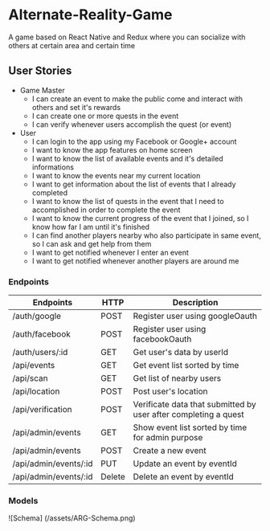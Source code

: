 # Alternate-Reality-Game
A game based on React Native and Redux where you can socialize with others at certain area and certain time

## User Stories
* Game Master
    * I can create an event to make the public come and interact with others and set it's rewards
    * I can create one or more quests in the event
    * I can verify whenever users accomplish the quest (or event)
* User
    * I can login to the app using my Facebook or Google+ account
    * I want to know the app features on home screen
    * I want to know the list of available events and it's detailed informations
    * I want to know the events near my current location
    * I want to get information about the list of events that I already completed
    * I want to know the list of quests in the event that I need to accomplished in order to complete the event
    * I want to know the current progress of the event that I joined, so I know how far I am until it's finished
    * I can find another players nearby who also participate in same event, so I can ask and get help from them
    * I want to get notified whenever I enter an event
    * I want to get notified whenever another players are around me

### Endpoints

| Endpoints            | HTTP   | Description                                                    |
|----------------------|--------|----------------------------------------------------------------|
| /auth/google         | POST   | Register user using googleOauth                                |
| /auth/facebook       | POST   | Register user using facebookOauth                              |
| /auth/users/:id      | GET    | Get user's data by userId                                      |
| /api/events          | GET    | Get event list sorted by time                                  |
| /api/scan            | GET    | Get list of nearby users                                       |
| /api/location        | POST   | Post user's location                                           |
| /api/verification    | POST   | Verificate data that submitted by user after completing a quest|
| /api/admin/events    | GET    | Show event list sorted by time for admin purpose               |
| /api/admin/events    | POST   | Create a new event                                             |
| /api/admin/events/:id| PUT    | Update an event by eventId                                     |
| /api/admin/events/:id| Delete | Delete an event by eventId                                     |

### Models

![Schema] (/assets/ARG-Schema.png)
